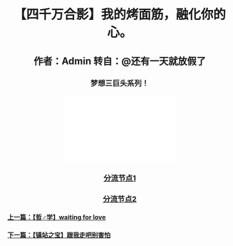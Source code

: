 <html>
<head>
</head>
<body>
      <div style="width:100%;margin:0 auto">
          <p><h1><center>【四千万合影】我的烤面筋，融化你的心。</center></h1></p> 
             <p><h2><center>作者：Admin 转自：@还有一天就放假了</center></h2></p> 
                <p><h3><center>梦想三巨头系列！</center></h3></p> 
                     <center><embed src="FJJ.mp4" width="250" height="150"></center>
        <p><h3><center><a href="FJJ.mp4">分流节点1</a></center></h3></p>
        <p><h3><center><a href="https://www.bilibili.com/video/BV1GW411g7mc">分流节点2</a></center></h3></p>
        <p><h4><a href="4.html">上一篇：【哲♂学】waiting for love</a></h4></p>
        <p><h4><a href="6.html">下一篇：【镇站之宝】跟我走吧别害怕</a></h4></p>
    </div>
 </body>
</html>
